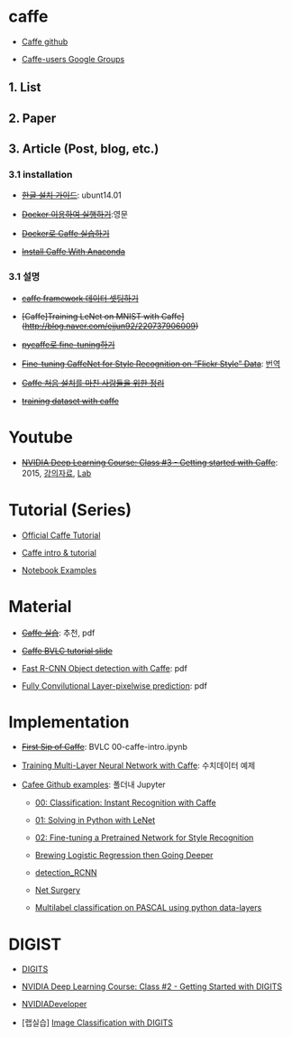 

# caffe


- [Caffe github](https://github.com/BVLC/caffe)

- [Caffe-users Google Groups](https://groups.google.com/forum/#!forum/caffe-users)



## 1. List

## 2. Paper

## 3. Article (Post, blog, etc.)

### 3.1 installation 

- ~~[한글 설치 가이드](http://deeplearningstudy.github.io/doc_caffe_install_ubuntu1404.html)~~: ubunt14.01

- ~~[Docker 이용하여 실행하기](https://github.com/BVLC/caffe/tree/master/docker)~~:영문

- ~~[Docker로 Caffe 실습하기](https://gist.github.com/haje01/0fb6d63bf065c9831256)~~

- ~~[Install Caffe With Anaconda](https://yangcha.github.io/Caffe-Conda/)~~

### 3.1 설명 

- ~~[caffe framework 데이터 셋팅하기](http://blog.naver.com/sogangori/220461170655)~~

- ~~[Caffe]Training LeNet on MNIST with Caffe](http://blog.naver.com/ejjun92/220737906009)~~

- ~~[pycaffe로 fine-tuning하기](http://yochin47.blogspot.com/2016/03/pycaffe-fine-tuning.html)~~

- ~~[Fine-tuning CaffeNet for Style Recognition on “Flickr Style” Data](http://caffe.berkeleyvision.org/gathered/examples/finetune_flickr_style.html)~~: [번역](http://hamait.tistory.com/520)

- ~~[Caffe 처음 설치를 마친 사람들을 위한 정리](http://hamait.tistory.com/518)~~

- ~~[training dataset with caffe](http://blog.naver.com/sssmate1/220501116973)~~


# Youtube 

- ~~[NVIDIA Deep Learning Course: Class #3 - Getting started with Caffe](https://www.youtube.com/watch?v=rvMVqPsXL10)~~: 2015, [강의자료](http://on-demand.gputechconf.com/gtc/2015/webinar/deep-learning-course/getting-started-with-caffe.pdf), [Lab](https://nvidia.qwiklab.com/focuses/preview/136)

# Tutorial (Series)

- [Official Caffe Tutorial](http://caffe.berkeleyvision.org/tutorial/)

- [Caffe intro & tutorial](http://caffe.berkeleyvision.org/)

- [Notebook Examples](http://caffe.berkeleyvision.org/#notebook-examples)



# Material 

- ~~[Caffe 실습](https://www.google.com/url?sa=t&rct=j&q=&esrc=s&source=web&cd=16&ved=0ahUKEwim-Imx6ZPVAhUK_IMKHdd5DoE4ChAWCEUwBQ&url=http%3A%2F%2Fwww.osia.or.kr%2Fboard%2Finclude%2Fdownload.php%3Fno%3D63%26db%3Ddata2%26fileno%3D2&usg=AFQjCNFiJIxJd9alitUREY5NdyuFqVc6Yw)~~: 추천, pdf

- ~~[Caffe BVLC tutorial slide](https://docs.google.com/presentation/d/1UeKXVgRvvxg9OUdh_UiC5G71UMscNPlvArsWER41PsU/edit#slide=id.gc2fcdcce7_216_0)~~

- [Fast R-CNN Object detection with Caffe](http://tutorial.caffe.berkeleyvision.org/caffe-cvpr15-detection.pdf): pdf

- [Fully Convilutional Layer-pixelwise prediction](http://tutorial.caffe.berkeleyvision.org/caffe-cvpr15-pixels.pdf): pdf

# Implementation 

- ~~[First Sip of Caffe](http://nbviewer.jupyter.org/github/BVLC/caffe/blob/tutorial/examples/completed/00-caffe-intro.ipynb)~~: BVLC 00-caffe-intro.ipynb

- [Training Multi-Layer Neural Network with Caffe](http://nbviewer.jupyter.org/github/joyofdata/joyofdata-articles/blob/master/deeplearning-with-caffe/Neural-Networks-with-Caffe-on-the-GPU.ipynb): 수치데이터 예제 


- [Cafee Github examples](https://github.com/BVLC/caffe/tree/master/examples): 폴더내 Jupyter 
  
  - [00: Classification: Instant Recognition with Caffe](https://github.com/BVLC/caffe/blob/master/examples/00-classification.ipynb)

  - [01: Solving in Python with LeNet](https://github.com/BVLC/caffe/blob/master/examples/01-learning-lenet.ipynb)
  
  - [02: Fine-tuning a Pretrained Network for Style Recognition](https://github.com/BVLC/caffe/blob/master/examples/02-fine-tuning.ipynb)
  
  - [Brewing Logistic Regression then Going Deeper](https://github.com/BVLC/caffe/blob/master/examples/brewing-logreg.ipynb)
  
  - [detection_RCNN](https://github.com/BVLC/caffe/blob/master/examples/detection.ipynb)
  
  - [Net Surgery](https://github.com/BVLC/caffe/blob/master/examples/net_surgery.ipynb)

  - [Multilabel classification on PASCAL using python data-layers](https://github.com/BVLC/caffe/blob/master/examples/pascal-multilabel-with-datalayer.ipynb)


# DIGIST

- [DIGITS](https://github.com/NVIDIA/DIGITS)

- [NVIDIA Deep Learning Course: Class #2 - Getting Started with DIGITS](https://www.youtube.com/watch?v=jUiudfxjdr8)

- [NVIDIADeveloper](https://www.youtube.com/playlist?list=PL5B692fm6--tI-ijknnVZWbXU2H4JpSYe)

- [랩실습] [Image Classification with DIGITS](https://nvidia.qwiklab.com/focuses/1579)

